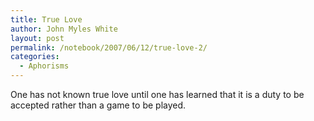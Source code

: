 ```yaml
---
title: True Love
author: John Myles White
layout: post
permalink: /notebook/2007/06/12/true-love-2/
categories:
  - Aphorisms
---
```


One has not known true love until one has learned that it is a duty to be accepted rather than a game to be played.
